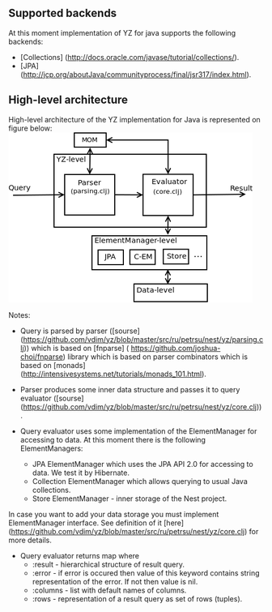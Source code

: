 ## Supported backends
At this moment implementation of YZ for java supports the following backends:

* [Collections] (http://docs.oracle.com/javase/tutorial/collections/).
* [JPA] (http://jcp.org/aboutJava/communityprocess/final/jsr317/index.html).

## High-level architecture
High-level architecture of the YZ implementation for Java is represented on figure below:
<img src="https://github.com/vdim/yz/raw/master/doc/hl-arch.png" alt="High-level architecture"/>

Notes:

* Query is parsed by parser 
([sourse] (https://github.com/vdim/yz/blob/master/src/ru/petrsu/nest/yz/parsing.clj)) 
which is based on [fnparse] ( https://github.com/joshua-choi/fnparse) 
library which is based on parser combinators which is based on [monads] (http://intensivesystems.net/tutorials/monads_101.html).

* Parser produces some inner data structure and passes it to query evaluator 
([sourse] (https://github.com/vdim/yz/blob/master/src/ru/petrsu/nest/yz/core.clj)).

* Query evaluator uses some implementation of the ElementManager for accessing to data. 
At this moment there is the following ElementManagers:
    * JPA ElementManager which uses the JPA API 2.0 for accessing to data. We test it by Hibernate.
    * Collection ElementManager which allows querying to usual Java collections.
    * Store ElementManager - inner storage of the Nest project.

In case you want to add your data storage you must implement ElementManager interface. See
definition of it [here] (https://github.com/vdim/yz/blob/master/src/ru/petrsu/nest/yz/core.clj) 
for more details.

* Query evaluator returns map where 
    * :result - hierarchical structure of result query.
    * :error - if error is occured then value of this keyword contains string representation of the error. If not then value is nil.
    * :columns - list with default names of columns.
    * :rows - representation of a result query as set of rows (tuples).
